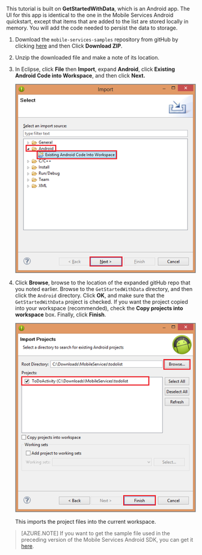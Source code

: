 This tutorial is built on **GetStartedWithData**, which is an Android app. The UI for this app is identical to the one in the Mobile Services Android quickstart, except that items that are added to the list are stored locally in memory. You will add the code needed to persist the data to storage.


1. Download the `mobile-services-samples` repository from gitHub by clicking <a href="https://github.com/RickSaling/mobile-services-samples/tree/futures" target="blank">here</a> and then Click **Download ZIP**.

3. Unzip the downloaded file and make a note of its location.

2. In Eclipse, click **File** then **Import**, expand **Android**, click **Existing Android Code into Workspace**, and then click **Next.** 

 	![](./media/download-android-sample-code/mobile-services-import-android-workspace.png)

3. Click **Browse**, browse to the location of the expanded gitHub repo that you noted earlier. Browse to the `GetStartedWithData` directory, and then click the `Android` directory. Click **OK**, and make sure that the `GetStartedWithData` project is checked. If you want the project copied into your workspace (recommended), check the **Copy projects into workspace** box. Finally, click **Finish**. 

 	![](./media/download-android-sample-code/mobile-services-import-android-project.png)

	This imports the project files into the current workspace.
 
>[AZURE.NOTE] If you want to get the sample file used in the preceding version of the Mobile Services Android SDK, you can get it [here][GitHub].

<!-- URLs. -->
[GitHub]:  http://go.microsoft.com/fwlink/p/?LinkID=282122<!--HONumber=27-->
